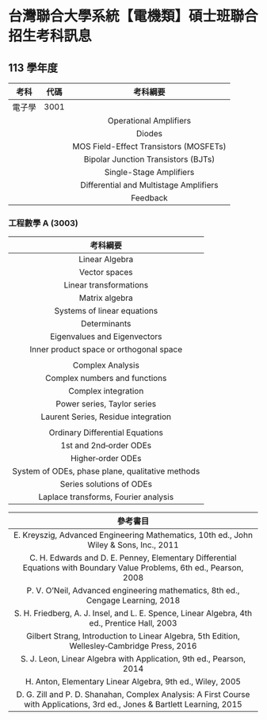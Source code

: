 # 台灣聯合大學系統【電機類】碩士班聯合招生考科訊息  
## 113 學年度  
|考科|代碼|考科綱要|
|:--:|:--:|:--:|
|電子學|3001||
|||Operational Amplifiers|
|||Diodes|
|||MOS Field-Effect Transistors (MOSFETs)|
|||Bipolar Junction Transistors (BJTs)|
|||Single-Stage Amplifiers|
|||Differential and Multistage Amplifiers|
|||Feedback|
  
### 工程數學 A (3003)  
|考科綱要|
|:--:|
|Linear Algebra|
|Vector spaces|
|Linear transformations|
|Matrix algebra|
|Systems of linear equations|
|Determinants|
|Eigenvalues and Eigenvectors|
|Inner product space or orthogonal space|
||
|Complex Analysis|
|Complex numbers and functions|
|Complex integration|
|Power series, Taylor series|
|Laurent Series, Residue integration|
||
|Ordinary Differential Equations|
|1st and 2nd‐order ODEs|
|Higher‐order ODEs|
|System of ODEs, phase plane, qualitative methods|
|Series solutions of ODEs|
|Laplace transforms, Fourier analysis|
  
|參考書目|
|:--:|
|E. Kreyszig, Advanced Engineering Mathematics, 10th ed., John Wiley & Sons, Inc., 2011|
|C. H. Edwards and D. E. Penney, Elementary Differential Equations with Boundary Value Problems, 6th ed., Pearson, 2008|
|P. V. O’Neil, Advanced engineering mathematics, 8th ed., Cengage Learning, 2018|
|S. H. Friedberg, A. J. Insel, and L. E. Spence, Linear Algebra, 4th ed., Prentice Hall, 2003|
|Gilbert Strang, Introduction to Linear Algebra, 5th Edition, Wellesley‐Cambridge Press, 2016|
|S. J. Leon, Linear Algebra with Application, 9th ed., Pearson, 2014|
|H. Anton, Elementary Linear Algebra, 9th ed., Wiley, 2005|
|D. G. Zill and P. D. Shanahan, Complex Analysis: A First Course with Applications, 3rd ed., Jones & Bartlett Learning, 2015|